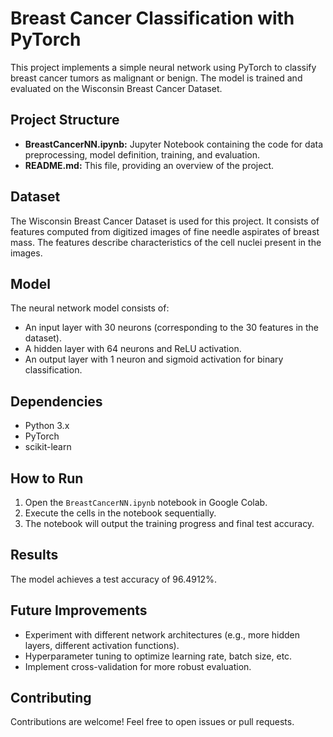 # Breast Cancer Classification with PyTorch

This project implements a simple neural network using PyTorch to classify breast cancer tumors as malignant or benign. The model is trained and evaluated on the Wisconsin Breast Cancer Dataset.

## Project Structure

- **BreastCancerNN.ipynb:** Jupyter Notebook containing the code for data preprocessing, model definition, training, and evaluation.
- **README.md:** This file, providing an overview of the project.

## Dataset

The Wisconsin Breast Cancer Dataset is used for this project. It consists of features computed from digitized images of fine needle aspirates of breast mass. The features describe characteristics of the cell nuclei present in the images.

## Model

The neural network model consists of:

- An input layer with 30 neurons (corresponding to the 30 features in the dataset).
- A hidden layer with 64 neurons and ReLU activation.
- An output layer with 1 neuron and sigmoid activation for binary classification.

## Dependencies

- Python 3.x
- PyTorch
- scikit-learn

## How to Run

1. Open the `BreastCancerNN.ipynb` notebook in Google Colab.
2. Execute the cells in the notebook sequentially.
3. The notebook will output the training progress and final test accuracy.

## Results

The model achieves a test accuracy of 96.4912%.

## Future Improvements

- Experiment with different network architectures (e.g., more hidden layers, different activation functions).
- Hyperparameter tuning to optimize learning rate, batch size, etc.
- Implement cross-validation for more robust evaluation.

## Contributing

Contributions are welcome! Feel free to open issues or pull requests.
